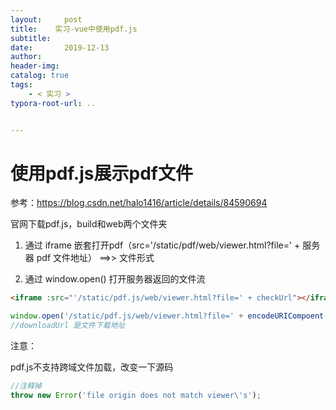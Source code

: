 ```yaml
---
layout:     post
title:    实习-vue中使用pdf.js
subtitle:  
date:       2019-12-13
author:     
header-img: 
catalog: true
tags:
    - < 实习 >
typora-root-url: ..


---
```




# 使用pdf.js展示pdf文件

参考：https://blog.csdn.net/halo1416/article/details/84590694 

官网下载pdf.js，build和web两个文件夹

1. 通过 iframe 嵌套打开pdf（src='/static/pdf/web/viewer.html?file=' + 服务器 pdf 文件地址） ==>> 文件形式 

2. 通过 window.open() 打开服务器返回的文件流   

```html
<iframe :src="'/static/pdf.js/web/viewer.html?file=' + checkUrl"></iframe>
```

```javascript
window.open('/static/pdf.js/web/viewer.html?file=' + encodeURICompoent(downloadUrl))
//downloadUrl 是文件下载地址
```

注意：

pdf.js不支持跨域文件加载，改变一下源码

```javascript
//注释掉
throw new Error('file origin does not match viewer\'s');
```

